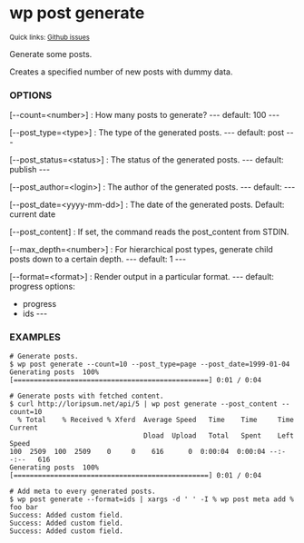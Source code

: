 # wp post generate

<small>Quick links: <a href="https://github.com/issues?q=is%3Aopen+label%3Acommand%3Apost-generate+sort%3Aupdated-desc+org%3Awp-cli">Github issues</a></small>

Generate some posts.

Creates a specified number of new posts with dummy data.

### OPTIONS

[\--count=&lt;number&gt;]
: How many posts to generate?
\---
default: 100
\---

[\--post_type=&lt;type&gt;]
: The type of the generated posts.
\---
default: post
\---

[\--post_status=&lt;status&gt;]
: The status of the generated posts.
\---
default: publish
\---

[\--post_author=&lt;login&gt;]
: The author of the generated posts.
\---
default:
\---

[\--post_date=&lt;yyyy-mm-dd&gt;]
: The date of the generated posts. Default: current date

[\--post_content]
: If set, the command reads the post_content from STDIN.

[\--max_depth=&lt;number&gt;]
: For hierarchical post types, generate child posts down to a certain depth.
\---
default: 1
\---

[\--format=&lt;format&gt;]
: Render output in a particular format.
\---
default: progress
options:
  - progress
  - ids
\---

### EXAMPLES

    # Generate posts.
    $ wp post generate --count=10 --post_type=page --post_date=1999-01-04
    Generating posts  100% [================================================] 0:01 / 0:04

    # Generate posts with fetched content.
    $ curl http://loripsum.net/api/5 | wp post generate --post_content --count=10
      % Total    % Received % Xferd  Average Speed   Time    Time     Time  Current
                                     Dload  Upload   Total   Spent    Left  Speed
    100  2509  100  2509    0     0    616      0  0:00:04  0:00:04 --:--:--   616
    Generating posts  100% [================================================] 0:01 / 0:04

    # Add meta to every generated posts.
    $ wp post generate --format=ids | xargs -d ' ' -I % wp post meta add % foo bar
    Success: Added custom field.
    Success: Added custom field.
    Success: Added custom field.


